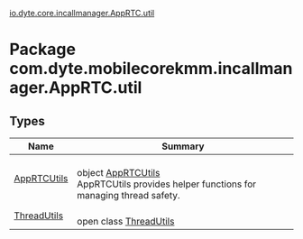 [io.dyte.core.incallmanager.AppRTC.util](index.md)

# Package com.dyte.mobilecorekmm.incallmanager.AppRTC.util

## Types

| Name | Summary |
|---|---|
| [AppRTCUtils](-app-r-t-c-utils/index.md) | <br/>object [AppRTCUtils](-app-r-t-c-utils/index.md)<br/>AppRTCUtils provides helper functions for managing thread safety. |
| [ThreadUtils](-thread-utils/index.md) | <br/>open class [ThreadUtils](-thread-utils/index.md) |
